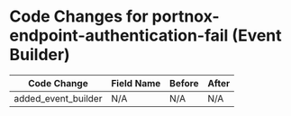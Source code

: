# Code Changes for portnox-endpoint-authentication-fail (Event Builder)

| Code Change | Field Name | Before | After |
|-------------|------------|--------|-------|
| added_event_builder | N/A | N/A | N/A |